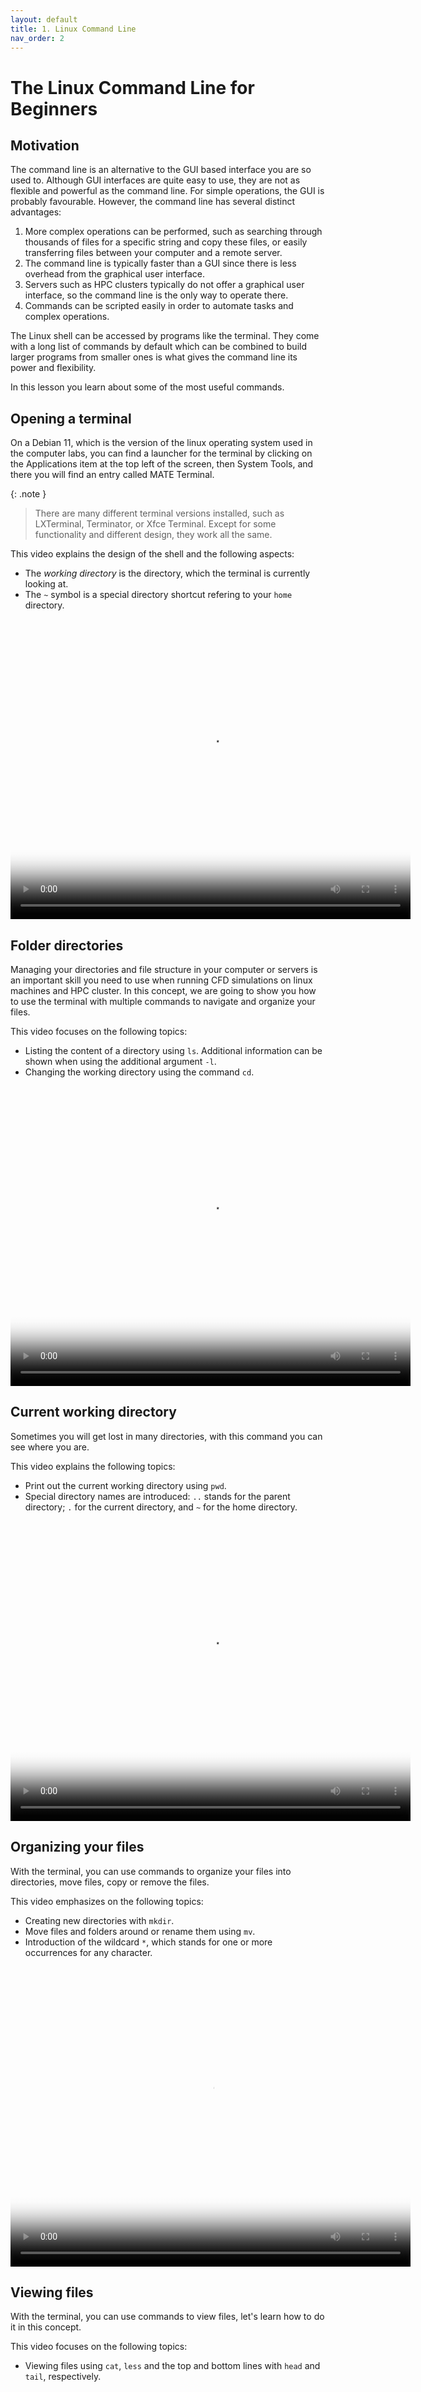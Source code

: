 ```yaml
---
layout: default
title: 1. Linux Command Line
nav_order: 2
---
```



# The Linux Command Line for Beginners

## Motivation

The command line is an alternative to the GUI based interface you are so used to. Although GUI interfaces are quite easy to use, they are not as flexible and powerful as the command line. For simple operations, the GUI is probably favourable. However, the command line has several distinct advantages:
 1. More complex operations can be performed, such as searching through thousands of files for a specific string and copy these files, or easily transferring files between your computer and a remote server. 
 2. The command line is typically faster than a GUI since there is less overhead from the graphical user interface.
 3. Servers such as HPC clusters typically do not offer a graphical user interface, so the command line is the only way to operate there.
 4. Commands can be scripted easily in order to automate tasks and complex operations.

The Linux shell can be accessed by programs like the terminal. They come with a long list of commands by default which can be combined to build larger programs from smaller ones is what gives the command line its power and flexibility.

In this lesson you learn about some of the most useful commands.

## Opening a terminal

On a Debian 11, which is the version of the linux operating system used in the computer labs, you can find a launcher for the terminal by clicking on the Applications item at the top left of the screen, then System Tools, and there you will find an entry called MATE Terminal.

{: .note }
> There are many different terminal versions installed, such as LXTerminal, Terminator, or Xfce Terminal. Except for some functionality and different design, they work all the same.

This video explains the design of the shell and the following aspects:

- The *working directory* is the directory, which the terminal is currently looking at.
- The `~` symbol is a special directory shortcut refering to your `home` directory.

<video width="640" height="480" controls preload="metadata" controls poster="figures/terminal-introduction-1.png">
  <source src="videos/terminal-introduction-1.mp4" type="video/mp4">
  Your browser does not support the video tag.
</video>

## Folder directories

Managing your directories and file structure in your computer or servers is an important skill you need to use when running CFD simulations on linux machines and HPC cluster. In this concept, we are going to show you how to use the terminal with multiple commands to navigate and organize your files.

This video focuses on the following topics:
- Listing the content of a directory using `ls`. Additional information can be shown when using the additional argument `-l`.
- Changing the working directory using the command `cd`.

<video width="640" height="480" controls preload="metadata" controls poster="figures/terminal-introduction-2.png">
  <source src="videos/terminal-introduction-2.mp4" type="video/mp4">
  Your browser does not support the video tag.
</video>

## Current working directory

Sometimes you will get lost in many directories, with this command you can see where you are.

This video explains the following topics:
- Print out the current working directory using `pwd`.
- Special directory names are introduced: `..` stands for the parent directory; `.` for the current directory, and `~` for the home directory.

<video width="640" height="480" controls preload="metadata" controls poster="figures/terminal-introduction-3.png">
  <source src="videos/terminal-introduction-3.mp4" type="video/mp4">
  Your browser does not support the video tag.
</video>

## Organizing your files

With the terminal, you can use commands to organize your files into directories, move files, copy or remove the files.

This video emphasizes on the following topics:

- Creating new directories with `mkdir`.
- Move files and folders around or rename them using `mv`.
- Introduction of the wildcard `*`, which stands for one or more occurrences for any character.

<video width="640" height="480" controls preload="metadata" controls poster="figures/terminal-introduction-4.png">
  <source src="videos/terminal-introduction-4.mp4" type="video/mp4">
  Your browser does not support the video tag.
</video>

## Viewing files

With the terminal, you can use commands to view files, let's learn how to do it in this concept.

This video focuses on the following topics:

- Viewing files using `cat`, `less` and the top and bottom lines with `head` and `tail`, respectively.

<video width="640" height="480" controls preload="metadata" controls poster="figures/terminal-introduction-5.png">
  <source src="videos/terminal-introduction-5.mp4" type="video/mp4">
  Your browser does not support the video tag.
</video>

## Removing files or directories

With the terminal, you can use commands to remove files or directories.

This video shows the following aspects:

- Copying single files using `cp` and directories recursively with the additional argument `-r`.
- Deleting files with `rm` and directories recursively using the additional argument `-r`.
- Deleting the content of all files and directories within a given directory using the wildcard `*`

<video width="640" height="480" controls preload="metadata" controls poster="figures/terminal-introduction-6.png">
  <source src="videos/terminal-introduction-6.mp4" type="video/mp4">
  Your browser does not support the video tag.
</video>

{: .warning }
> The `rm` command deletes files and directories without a waring and without using the Recycle Bin or Trash Can. Therefore, these files cannot be recovered. Be particularly careful when combining this command with wildcards, as complete folders and be deleted easily by mistake.
